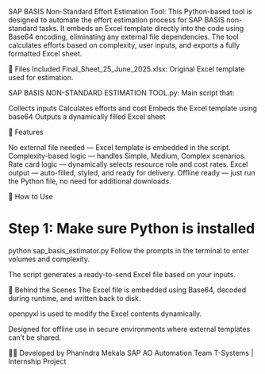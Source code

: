 SAP BASIS Non-Standard Effort Estimation Tool:
This Python-based tool is designed to automate the effort estimation process for SAP BASIS non-standard tasks. It embeds an Excel template directly into the code using Base64 encoding, eliminating any external file dependencies. The tool calculates efforts based on complexity, user inputs, and exports a fully formatted Excel sheet.

📁 Files Included
Final_Sheet_25_June_2025.xlsx: Original Excel template used for estimation.

SAP BASIS NON-STANDARD ESTIMATION TOOL.py: Main script that:

Collects inputs
Calculates efforts and cost
Embeds the Excel template using base64
Outputs a dynamically filled Excel sheet

🔧 Features

No external file needed — Excel template is embedded in the script.
Complexity-based logic — handles Simple, Medium, Complex scenarios.
Rate card logic — dynamically selects resource role and cost rates.
Excel output — auto-filled, styled, and ready for delivery.
Offline ready — just run the Python file, no need for additional downloads.

🚀 How to Use

# Step 1: Make sure Python is installed
python sap_basis_estimator.py
Follow the prompts in the terminal to enter volumes and complexity.

The script generates a ready-to-send Excel file based on your inputs.

🧠 Behind the Scenes
The Excel file is embedded using Base64, decoded during runtime, and written back to disk.

openpyxl is used to modify the Excel contents dynamically.

Designed for offline use in secure environments where external templates can’t be shared.

👨‍💻 Developed by
Phanindra Mekala
SAP AO Automation Team
T-Systems | Internship Project
